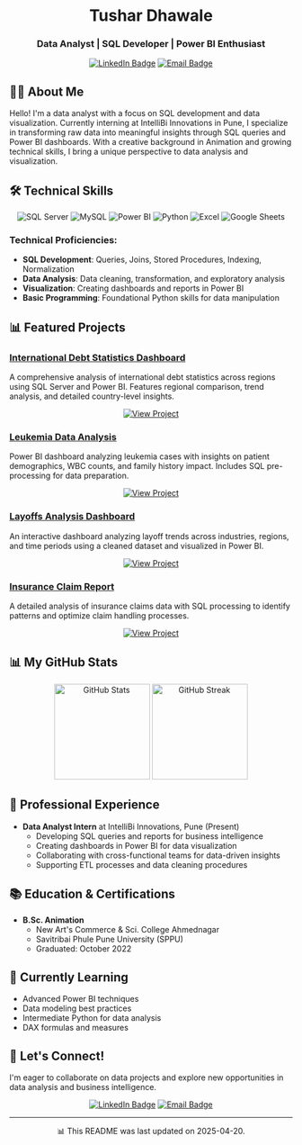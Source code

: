 <div align="center">
  
  # Tushar Dhawale
  ### Data Analyst | SQL Developer | Power BI Enthusiast
  
  [![LinkedIn Badge](https://img.shields.io/badge/LinkedIn-0077B5?style=for-the-badge&logo=linkedin&logoColor=white)](www.linkedin.com/in/tushar-dhawale-28oct2000)
  [![Email Badge](https://img.shields.io/badge/Email-D14836?style=for-the-badge&logo=gmail&logoColor=white)](mailto:tushardhawale123@gmail.com)
</div>

## 👨‍💻 About Me

Hello! I'm a data analyst with a focus on SQL development and data visualization. Currently interning at IntelliBi Innovations in Pune, I specialize in transforming raw data into meaningful insights through SQL queries and Power BI dashboards. With a creative background in Animation and growing technical skills, I bring a unique perspective to data analysis and visualization.

## 🛠️ Technical Skills

<div align="center">
  
  ![SQL Server](https://img.shields.io/badge/SQL_Server-CC2927?style=for-the-badge&logo=microsoft-sql-server&logoColor=white)
  ![MySQL](https://img.shields.io/badge/MySQL-4479A1?style=for-the-badge&logo=mysql&logoColor=white)
  ![Power BI](https://img.shields.io/badge/Power_BI-F2C811?style=for-the-badge&logo=powerbi&logoColor=black)
  ![Python](https://img.shields.io/badge/Python-3776AB?style=for-the-badge&logo=python&logoColor=white)
  ![Excel](https://img.shields.io/badge/Excel-217346?style=for-the-badge&logo=microsoft-excel&logoColor=white)
  ![Google Sheets](https://img.shields.io/badge/Google_Sheets-0F9D58?style=for-the-badge&logo=google-sheets&logoColor=white)
  
</div>

### Technical Proficiencies:
- **SQL Development**: Queries, Joins, Stored Procedures, Indexing, Normalization
- **Data Analysis**: Data cleaning, transformation, and exploratory analysis
- **Visualization**: Creating dashboards and reports in Power BI
- **Basic Programming**: Foundational Python skills for data manipulation

## 📊 Featured Projects

### [International Debt Statistics Dashboard](https://github.com/tushardhawale123/International-Debt-Statistics)
A comprehensive analysis of international debt statistics across regions using SQL Server and Power BI. Features regional comparison, trend analysis, and detailed country-level insights.

<p align="center">
  <a href="https://github.com/tushardhawale123/International-Debt-Statistics">
    <img src="https://img.shields.io/badge/View_Project-0077B5?style=for-the-badge&logo=github&logoColor=white" alt="View Project">
  </a>
</p>

### [Leukemia Data Analysis](https://github.com/tushardhawale123/Leukemia-Data-Analysis)
Power BI dashboard analyzing leukemia cases with insights on patient demographics, WBC counts, and family history impact. Includes SQL pre-processing for data preparation.

<p align="center">
  <a href="https://github.com/tushardhawale123/Leukemia-Data-Analysis">
    <img src="https://img.shields.io/badge/View_Project-0077B5?style=for-the-badge&logo=github&logoColor=white" alt="View Project">
  </a>
</p>

### [Layoffs Analysis Dashboard](https://github.com/tushardhawale123/layoffs-analysis)
An interactive dashboard analyzing layoff trends across industries, regions, and time periods using a cleaned dataset and visualized in Power BI.

<p align="center">
  <a href="https://github.com/tushardhawale123/layoffs-analysis">
    <img src="https://img.shields.io/badge/View_Project-0077B5?style=for-the-badge&logo=github&logoColor=white" alt="View Project">
  </a>
</p>

### [Insurance Claim Report](https://github.com/tushardhawale123/Insurance-Claim-Report)
A detailed analysis of insurance claims data with SQL processing to identify patterns and optimize claim handling processes.

<p align="center">
  <a href="https://github.com/tushardhawale123/Insurance-Claim-Report">
    <img src="https://img.shields.io/badge/View_Project-0077B5?style=for-the-badge&logo=github&logoColor=white" alt="View Project">
  </a>
</p>

## 📊 My GitHub Stats

<div align="center">
  <img src="https://github-readme-stats.vercel.app/api?username=tushardhawale123&show_icons=true&theme=tokyonight" alt="GitHub Stats" height="170">
  <img src="https://github-readme-streak-stats.herokuapp.com/?user=tushardhawale123&theme=tokyonight" alt="GitHub Streak" height="170">
</div>

## 💼 Professional Experience

- **Data Analyst Intern** at IntelliBi Innovations, Pune (Present)
  - Developing SQL queries and reports for business intelligence
  - Creating dashboards in Power BI for data visualization
  - Collaborating with cross-functional teams for data-driven insights
  - Supporting ETL processes and data cleaning procedures

## 📚 Education & Certifications

- **B.Sc. Animation**
  - New Art's Commerce & Sci. College Ahmednagar
  - Savitribai Phule Pune University (SPPU)
  - Graduated: October 2022

## 🌱 Currently Learning

- Advanced Power BI techniques
- Data modeling best practices
- Intermediate Python for data analysis
- DAX formulas and measures

## 🤝 Let's Connect!

I'm eager to collaborate on data projects and explore new opportunities in data analysis and business intelligence.

<div align="center">
  
  [![LinkedIn Badge](https://img.shields.io/badge/LinkedIn-0077B5?style=for-the-badge&logo=linkedin&logoColor=white)](https://www.linkedin.com/in/tushardhawale/)
  [![Email Badge](https://img.shields.io/badge/Email-D14836?style=for-the-badge&logo=gmail&logoColor=white)](mailto:your.email@example.com)
  
</div>

---
<p align="center">📊 This README was last updated on 2025-04-20.</p>
